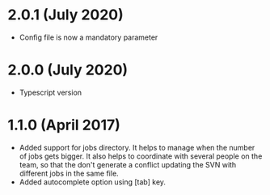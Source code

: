 # 2.0.1 (July 2020)
- Config file is now a mandatory parameter

# 2.0.0 (July 2020)
- Typescript version


# 1.1.0 (April 2017)

* Added support for jobs directory. It helps to manage when the number of jobs gets bigger. It also helps to coordinate with several people on the team, so that the don't generate a conflict updating the SVN with different jobs in the same file.
* Added autocomplete option using [tab] key.